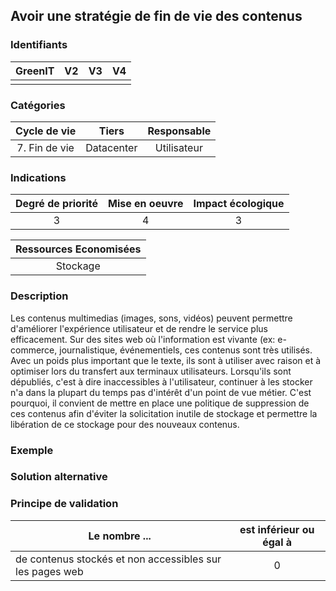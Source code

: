 ## Avoir une stratégie de fin de vie des contenus

### Identifiants

| GreenIT | V2  | V3  | V4  |
|:-------:|:---:|:---:|:---:|
|         |     |     |     |

### Catégories

| Cycle de vie  |   Tiers    | Responsable |
|:-------------:|:----------:|:-----------:|
| 7. Fin de vie | Datacenter | Utilisateur |

### Indications

| Degré de priorité | Mise en oeuvre | Impact écologique |
|:-----------------:|:--------------:|:-----------------:|
|         3         |       4        |         3         |

| Ressources Economisées |
|:----------------------:|
|        Stockage        |

### Description

Les contenus multimedias (images, sons, vidéos) peuvent permettre d'améliorer l'expérience utilisateur et de rendre le service plus efficacement.
Sur des sites web où l'information est vivante (ex: e-commerce, journalistique, événementiels, ces contenus sont très utilisés.
Avec un poids plus important que le texte, ils sont à utiliser avec raison et à optimiser lors du transfert aux terminaux utilisateurs.
Lorsqu'ils sont dépubliés, c'est à dire inaccessibles à l'utilisateur, continuer à les stocker n'a dans la plupart du temps pas d'intérêt d'un point
de vue métier. C'est pourquoi, il convient de mettre en place une politique de suppression de ces contenus afin d'éviter la solicitation inutile
de stockage et permettre la libération de ce stockage pour des nouveaux contenus.

### Exemple



### Solution alternative


### Principe de validation

| Le nombre ...                                            | est inférieur ou égal à |
|----------------------------------------------------------|:-----------------------:|
| de contenus stockés et non accessibles sur les pages web |            0            |
